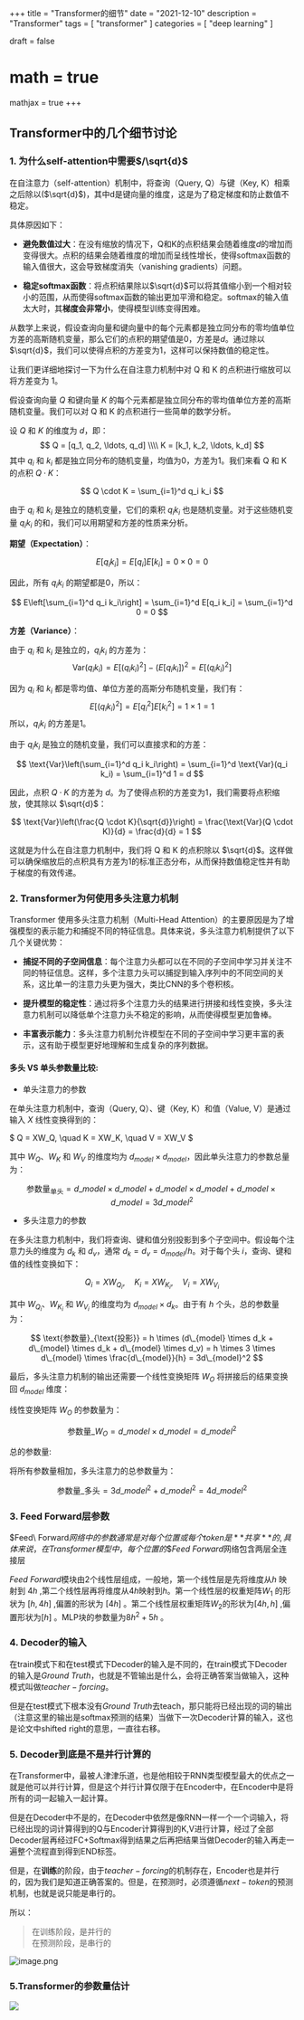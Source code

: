 +++
title = "Transformer的细节"
date = "2021-12-10"
description = "Transformer"
tags = [
  "transformer"
]
categories = [
  "deep learning"
]

draft = false
# math = true
mathjax = true
+++

## Transformer中的几个细节讨论

### 1. 为什么self-attention中需要$/\sqrt{d}$

在自注意力（self-attention）机制中，将查询（Query, Q）与键（Key, K）相乘之后除以($\sqrt{d}$)，其中d是键向量的维度，这是为了稳定梯度和防止数值不稳定。

具体原因如下：

- **避免数值过大**：在没有缩放的情况下，Q和K的点积结果会随着维度$d$的增加而变得很大。点积的结果会随着维度的增加而呈线性增长，使得softmax函数的输入值很大，这会导致梯度消失（vanishing gradients）问题。

- **稳定softmax函数**：将点积结果除以$\sqrt{d}$可以将其值缩小到一个相对较小的范围，从而使得softmax函数的输出更加平滑和稳定。softmax的输入值太大时，其**梯度会非常小**，使得模型训练变得困难。

从数学上来说，假设查询向量和键向量中的每个元素都是独立同分布的零均值单位方差的高斯随机变量，那么它们的点积的期望值是0，方差是$d$。通过除以$\sqrt{d}$，我们可以使得点积的方差变为1，这样可以保持数值的稳定性。

让我们更详细地探讨一下为什么在自注意力机制中对 Q 和 K 的点积进行缩放可以将方差变为 1。

假设查询向量 $Q$ 和键向量 $K$ 的每个元素都是独立同分布的零均值单位方差的高斯随机变量。我们可以对 Q 和 K 的点积进行一些简单的数学分析。

设 $Q$ 和 $K$ 的维度为 $d$，即：
$$
 Q = [q_1, q_2, \ldots, q_d] \\\\
 K = [k_1, k_2, \ldots, k_d]
$$
其中 $q_i$ 和 $k_i$ 都是独立同分布的随机变量，均值为0，方差为1。我们来看 Q 和 K 的点积 $Q \cdot K$：

$$
 Q \cdot K = \sum_{i=1}^d q_i k_i 
$$

由于 $q_i$ 和 $k_i$ 是独立的随机变量，它们的乘积 $q_i k_i$ 也是随机变量。对于这些随机变量 $q_i k_i$ 的和，我们可以用期望和方差的性质来分析。

**期望（Expectation）**：

$$
 E[q_i k_i] = E[q_i] E[k_i] = 0 \times 0 = 0 
$$

因此，所有 $q_i k_i$ 的期望都是0，所以：

$$
 E\left[\sum_{i=1}^d q_i k_i\right] = \sum_{i=1}^d E[q_i k_i] = \sum_{i=1}^d 0 = 0 
$$

**方差（Variance）**：

由于 $q_i$ 和 $k_i$ 是独立的，$q_i k_i$ 的方差为：
$$
 \text{Var}(q_i k_i) = E[(q_i k_i)^2] - (E[q_i k_i])^2 = E[(q_i k_i)^2] 
$$

因为 $q_i$ 和 $k_i$ 都是零均值、单位方差的高斯分布随机变量，我们有：
$$
 E[(q_i k_i)^2] = E[q_i^2] E[k_i^2] = 1 \times 1 = 1 
$$
所以，$q_i k_i$ 的方差是1。

由于 $q_i k_i$ 是独立的随机变量，我们可以直接求和的方差：

$$
 \text{Var}\left(\sum_{i=1}^d q_i k_i\right) = \sum_{i=1}^d \text{Var}(q_i k_i) = \sum_{i=1}^d 1 = d 
$$

因此，点积 $Q \cdot K$ 的方差为 $d$。为了使得点积的方差变为1，我们需要将点积缩放，使其除以 $\sqrt{d}$：

$$
 \text{Var}\left(\frac{Q \cdot K}{\sqrt{d}}\right) = \frac{\text{Var}(Q \cdot K)}{d} = \frac{d}{d} = 1 
$$

这就是为什么在自注意力机制中，我们将 Q 和 K 的点积除以 $\sqrt{d}$。这样做可以确保缩放后的点积具有方差为1的标准正态分布，从而保持数值稳定性并有助于梯度的有效传递。



### 2. Transformer为何使用多头注意力机制

Transformer 使用多头注意力机制（Multi-Head Attention）的主要原因是为了增强模型的表示能力和捕捉不同的特征信息。具体来说，多头注意力机制提供了以下几个关键优势：

- **捕捉不同的子空间信息**：每个注意力头都可以在不同的子空间中学习并关注不同的特征信息。这样，多个注意力头可以捕捉到输入序列中的不同空间的关系，这比单一的注意力头更为强大，类比CNN的多个卷积核。

- **提升模型的稳定性**：通过将多个注意力头的结果进行拼接和线性变换，多头注意力机制可以降低单个注意力头不稳定的影响，从而使得模型更加鲁棒。

- **丰富表示能力**：多头注意力机制允许模型在不同的子空间中学习更丰富的表示，这有助于模型更好地理解和生成复杂的序列数据。

#### **多头 VS 单头**参数量比较:

- 单头注意力的参数

在单头注意力机制中，查询（Query, Q）、键（Key, K）和值（Value, V）是通过输入 $X$ 线性变换得到的：

$ Q = XW_Q, \quad K = XW_K, \quad V = XW_V $

其中 $W_Q$、$W_K$ 和 $W_V$ 的维度均为 $d_{model} \times d_{model}$，因此单头注意力的参数总量为：

$$
\text{参数量}_\text{单头}=d\_{model}\times d\_{model}+d\_{model}\times d\_{model}+d\_{model}\times d\_{model}=3d\_{model}^2
$$

- 多头注意力的参数

在多头注意力机制中，我们将查询、键和值分别投影到多个子空间中。假设每个注意力头的维度为 $d_k$ 和 $d_v$，通常 $d_k = d_v = d_{model} / h$。对于每个头 $i$，查询、键和值的线性变换如下：

 
$$ Q_i = XW_{Q_i}, \quad K_i = XW_{K_i}, \quad V_i = XW_{V_i} $$


其中 $W_{Q_i}$、$W_{K_i}$ 和 $W_{V_i}$ 的维度均为 $d_{model} \times d_k$。由于有 $h$ 个头，总的参数量为：

$$ 
\text{参数量}_{\text{投影}} = h \times (d\_{model} \times d_k + d\_{model} \times d_k + d\_{model} \times d_v) = h \times 3 \times d\_{model} \times \frac{d\_{model}}{h} = 3d\_{model}^2
$$

最后，多头注意力机制的输出还需要一个线性变换矩阵 $W_O$ 将拼接后的结果变换回 $d_{model}$ 维度：

线性变换矩阵 $W_O$ 的参数量为：

$$ 
\text{参数量}\_{W_O} = d\_{model} \times d\_{model} = d\_{model}^2
$$

总的参数量:

将所有参数量相加，多头注意力的总参数量为：

$$ 
\text{参数量}\_{\text{多头}} = 3d\_{model}^2 + d\_{model}^2 = 4d\_{model}^2
$$

### 3. Feed Forward层参数
\$Feed\ Forward$网络中的参数通常是对每个位置或每个token是**共享**的, 具体来说，在Transformer模型中，每个位置的\$Feed\ Forward$网络包含两层全连接层

$Feed\ Forward$模块由2个线性层组成，一般地，第一个线性层是先将维度从$h$ 映射到 $4h$ ,第二个线性层再将维度从4$h$映射到$h$。第一个线性层的权重矩阵$W_1$ 的形状为 $[h,4h]$ ,偏置的形状为 $[4h]$ 。第二个线性层权重矩阵$W_2$的形状为$[4h,h]$ ,偏置形状为$[h]$ 。MLP块的参数量为$8h^2+5h$ 。


### 4. Decoder的输入

在train模式下和在test模式下Decoder的输入是不同的，在train模式下Decoder的输入是$Ground\ Truth$，也就是不管输出是什么，会将正确答案当做输入，这种模式叫做$teacher-forcing$。

但是在test模式下根本没有$Ground\ Truth$去teach，那只能将已经出现的词的输出（注意这里的输出是softmax预测的结果）当做下一次Decoder计算的输入，这也是论文中shifted right的意思，一直往右移。


### 5. Decoder到底是不是并行计算的

在Transformer中，最被人津津乐道，也是他相较于RNN类型模型最大的优点之一就是他可以并行计算，但是这个并行计算仅限于在Encoder中，在Encoder中是将所有的词一起输入一起计算。

但是在Decoder中不是的，在Decoder中依然是像RNN一样一个一个词输入，将已经出现的词计算得到的Q与Encoder计算得到的K,V进行计算，经过了全部Decoder层再经过FC+Softmax得到结果之后再把结果当做Decoder的输入再走一遍整个流程直到得到END标签。

但是，在**训练**的阶段，由于$teacher-forcing$的机制存在，Encoder也是并行的，因为我们是知道正确答案的。但是，在预测时，必须遵循$next-token$的预测机制，也就是说只能是串行的。

所以：
> 在训练阶段，是并行的 \
> 在预测阶段，是串行的

![image.png](https://jalammar.github.io/images/t/transformer_decoding_2.gif)

### 5.Transformer的参数量估计

![](https://markdown-1258220306.cos.ap-shenzhen-fsi.myqcloud.com/img/tf1.png)